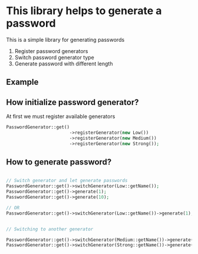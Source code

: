 This library helps to generate a password
=====================

This is a simple library for generating passwords

1. Register password generators
2. Switch password generator type
3. Generate password with different length


Example
-------

How initialize password generator?
-------
At first we must register available generators
~~~~~ php
PasswordGenerator::get()
                        ->registerGenerator(new Low())
                        ->registerGenerator(new Medium())
                        ->registerGenerator(new Strong());
~~~~~

How to generate password?
------

~~~~~ php

// Switch generator and let generate passwords
PasswordGenerator::get()->switchGenerator(Low::getName());
PasswordGenerator::get()->generate(1);
PasswordGenerator::get()->generate(10);

// OR
PasswordGenerator::get()->switchGenerator(Low::getName())->generate(1);


// Switching to another generator

PasswordGenerator::get()->switchGenerator(Medium::getName())->generate(10);
PasswordGenerator::get()->switchGenerator(Strong::getName())->generate(15);
~~~~~
